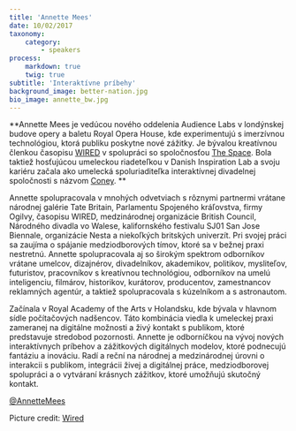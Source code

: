 ```yaml
---
title: 'Annette Mees'
date: 10/02/2017
taxonomy:
    category:
        - speakers
process:
    markdown: true
    twig: true
subtitle: 'Interaktívne príbehy'
background_image: better-nation.jpg
bio_image: annette_bw.jpg
---
```


**Annette Mees je vedúcou nového oddelenia Audience Labs v londýnskej budove opery a baletu Royal Opera House, kde experimentujú s imerzívnou technológiou, ktorá publiku poskytne nové zážitky. Je bývalou kreatívnou členkou časopisu [WIRED](https://www.wired.com/) v spolupráci so spoločnosťou [The Space](https://www.thespace.org/). Bola taktiež hosťujúcou umeleckou riadeteľkou v Danish Inspiration Lab a svoju kariéru začala ako umelecká spoluriaditeľka interaktívnej divadelnej spoločnosti s názvom [Coney](https://www.coneyhq.org). **


Annette spolupracovala v mnohých odvetviach s rôznymi partnermi  vrátane národnej galérie Tate Britain, Parlamentu Spojeného kráľovstva, firmy Ogilvy, časopisu WIRED, medzinárodnej organizácie British Council, Národného divadla vo Walese, kalifornského festivalu SJ01 San Jose Biennale, organizácie Nesta a niekoľkých britských univerzít. Pri svojej práci sa zaujíma o spájanie medziodborových tímov, ktoré sa v bežnej praxi nestretnú. Annette spolupracovala aj so širokým spektrom odborníkov vrátane umelcov, dizajnérov, divadelníkov, akademikov, politikov, mysliteľov, futuristov, pracovníkov s kreatívnou technológiou, odborníkov na umelú inteligenciu, filmárov, historikov, kurátorov, producentov, zamestnancov reklamných agentúr, a taktiež spolupracovala s kúzelníkom a s astronautom.


Začínala v Royal Academy of the Arts v Holandsku, kde bývala v hlavnom sídle počítačových nadšencov. Táto kombinácia viedla k umeleckej praxi zameranej na digitálne možnosti a živý kontakt s publikom, ktoré predstavuje stredobod pozornosti.
Annette je odborníčkou na vývoj nových interaktívnych príbehov a zážitkových digitálnych modelov, ktoré podnecujú fantáziu a inováciu. Radí a reční na národnej a medzinárodnej úrovni o interakcii s publikom, integrácii živej a digitálnej práce, medziodborovej spolupráci a o vytváraní krásnych zážitkov, ktoré umožňujú skutočný kontakt.


[@AnnetteMees](https://twitter.com/AnnetteMees)

Picture credit: [Wired](https://www.wired.com)